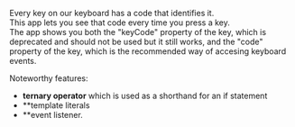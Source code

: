 Every key on our keyboard has a code that identifies it.  
This app lets you see that code every time you press a key.  
The app shows you both the "keyCode" property of the key, which is deprecated and should not be used but it still works, and the "code" property of the key, which is the recommended way of accesing keyboard events.

Noteworthy features:
* **ternary operator** which is used as a shorthand for an if statement  
* **template literals  
* **event listener.

